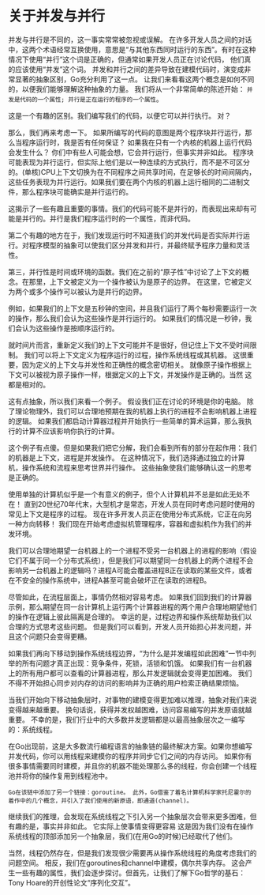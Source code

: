 # 关于并发与并行
并发与并行是不同的，这一事实常常被忽视或误解。 在许多开发人员之间的对话中，这两个术语经常互换使用，意思是“与其他东西同时运行的东西”。有时在这种情况下使用“并行”这个词是正确的，但通常如果开发人员正在讨论代码， 他们真的应该使用“并发”这个词。
并发和并行之间的差异导致在建模代码时，演变成非常显著的抽象区别，Go充分利用了这一点。 让我们来看看这两个概念是如何不同的，以便我们能够理解这种抽象的力量。 我们将从一个非常简单的陈述开始：
`并发是代码的一个属性; 并行是正在运行的程序的一个属性`。

这是一个有趣的区别。我们编写我们的代码，以便它可以并行执行。 对？

那么，我们再来考虑一下。 
如果所编写的代码的意图是两个程序块并行运行，那么当程序运行时，我是否有任何保证？ 如果我在只有一个内核的机器上运行代码会发生什么？ 你们中有些人可能会想，它会并行运行，但事实并非如此。
程序块可能表现为并行运行，但实际上他们是以一种连续的方式执行，而不是不可区分的。(单核)CPU上下文切换为在不同程序之间共享时间，在足够长的时间间隔内，这些任务表现为并行运行。如果我们要在两个内核的机器上运行相同的二进制文件，那么程序块可能确实是并行运行的。

这揭示了一些有趣且重要的事情。我们的代码可能不是并行的，而表现出来却有可能是并行的。并行是我们程序运行时的一个属性，而非代码。

第二个有趣的地方在于，我们发现运行时不知道我们的并发代码是否实际并行运行。对程序模型的抽象可以使我们区分并发和并行，并最终赋予程序力量和灵活性。

第三，并行性是时间或环境的函数。我们在之前的“原子性”中讨论了上下文的概念。在那里，上下文被定义为一个操作被认为是原子的边界。 在这里，它被定义为两个或多个操作可以被认为是并行的边界。

例如，如果我们的上下文是五秒钟的空间，并且我们运行了两个每秒需要运行一次的操作，那么我们会认为这些操作是并行运行的。 如果我们的情况是一秒钟，我们会认为这些操作是按顺序运行的。

就时间片而言，重新定义我们的上下文可能并不是很好，但记住上下文不受时间限制。 我们可以将上下文定义为程序运行的过程，操作系统线程或其机器。 这很重要，因为定义的上下文与并发性和正确性的概念密切相关。 就像原子操作根据上下文可以被视为原子操作一样，根据定义的上下文，并发操作是正确的。当然 这都是相对的。

这有点抽象，所以我们来看一个例子。 假设我们正在讨论的环境是你的电脑。 除了理论物理外，我们可以合理地预期在我的机器上执行的进程不会影响机器上进程的逻辑。 如果我们都启动计算器过程并开始执行一些简单的算术运算，那么我执行的计算不应该影响你执行的计算。

这个例子有点傻。但是如果我们把它分解，我们会看到所有的部分在起作用：我们的机器是上下文，进程是并发操作。 在这种情况下，我们选择通过独立的计算机，操作系统和流程来思考世界并行操作。 这些抽象使我们能够确认这一的思考是正确的。

使用单独的计算机似乎是一个有意义的例子，但个人计算机并不总是如此无处不在！ 直到20世纪70年代末，大型机才是常态，开发人员在同时考虑问题时使用的常见上下文是程序的过程。
现在许多开发人员正在使用分布式系统，它正在向另一种方向转移！ 我们现在开始考虑虚拟机管理程序，容器和虚拟机作为我们的并发环境。

我们可以合理地期望一台机器上的一个进程不受另一台机器上的进程的影响（假设它们不属于同一个分布式系统），但是我们可以期望同一台机器上的两个进程不会影响另一台机器上的逻辑吗？进程A可能会覆盖进程B正在读取的某些文件，或者在不安全的操作系统中，进程A甚至可能会破坏正在读取的进程B。

尽管如此，在流程层面上，事情仍然相对容易考虑。 如果我们回到我们的计算器示例，那么期望在同一台计算机上运行两个计算器进程的两个用户合理地期望他们的操作在逻辑上彼此隔离是合理的。 幸运的是，过程边界和操作系统帮助我们以合理的方式思考这些问题。 但是我们可以看到，开发人员开始担心并发问题，并且这个问题只会变得更糟。

如果我们再向下移动到操作系统线程边界，“为什么是并发编程如此困难”一节中列举的所有问题才真正出现：竞争条件，死锁，活锁和饥饿。 如果我们有一台机器上的所有用户都可以查看的计算器进程，那么并发逻辑就会变得更加困难。 我们不得不开始担心同步对内存的访问的影响并为正确的用户检索正确结果烦恼。

当我们开始向下移动抽象层时，对事物的建模变得更加难以推理，抽象对我们来说变得越来越重要。 换句话说，获得并发权越困难，访问容易编写的并发原语就越重要。 不幸的是，我们行业中的大多数并发逻辑都是以最高抽象层次之一编写的：系统线程。

在Go出现前，这是大多数流行编程语言的抽象链的最终解决方案。如果你想编写并发代码，你可以用线程来建模你的程序并同步它们之间的内存访问。 如果你有很多事情需要同时建模，并且你的机器不能处理那么多的线程，你会创建一个线程池并将你的操作复用到线程池中。

`Go在该链中添加了另一个链接：goroutine。 此外，Go借鉴了着名计算机科学家托尼霍尔的着作中的几个概念，并引入了我们使用的新原语，即通道(channel)。`

继续我们的推理，会发现在系统线程之下引入另一个抽象层次会带来更多困难，但有趣的是，事实并非如此。 它实际上使事情变得更容易 这是因为我们没有在操作系统线程的顶部添加另一个抽象层，我们(在用Go的时候)已经取代了他们。

当然，线程仍然存在，但是我们发现很少需要再从操作系统线程的角度考虑我们的问题空间。 相反，我们在goroutines和channel中建模，偶尔共享内存。 这会产生一些有趣的属性，我们会逐步探讨。但首先，让我们了解下Go哲学的基石：Tony Hoare的开创性论文“序列化交互”。
